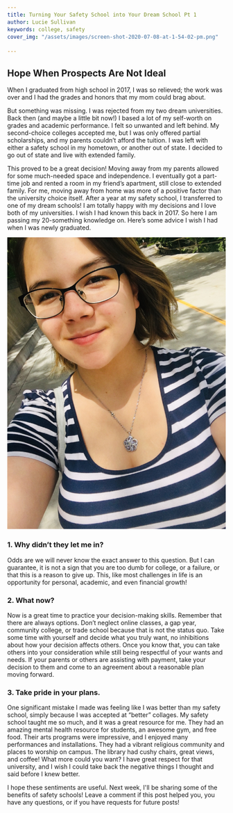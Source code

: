 ```yaml
---
title: Turning Your Safety School into Your Dream School Pt 1
author: Lucie Sullivan
keywords: college, safety
cover_img: "/assets/images/screen-shot-2020-07-08-at-1-54-02-pm.png"

---
```

## Hope When Prospects Are Not Ideal

When I graduated from high school in 2017, I was so relieved; the work was over and I had the grades and honors that my mom could brag about.

But something was missing. I was rejected from my two dream universities. Back then (and maybe a little bit now!) I based a lot of my self-worth on grades and academic performance. I felt so unwanted and left behind. My second-choice colleges accepted me, but I was only offered partial scholarships, and my parents couldn’t afford the tuition. I was left with either a safety school in my hometown, or another out of state. I decided to go out of state and live with extended family.

This proved to be a great decision! Moving away from my parents allowed for some much-needed space and independence. I eventually got a part-time job and rented a room in my friend’s apartment, still close to extended family. For me, moving away from home was more of a positive factor than the university choice itself. After a year at my safety school, I transferred to one of my dream schools! I am totally happy with my decisions and I love both of my universities. I wish I had known this back in 2017. So here I am passing my 20-something knowledge on. Here’s some advice I wish I had when I was newly graduated.

![selfie moments after taking my first round of finals at my new university](/assets/images/img_9188.jpg "Moments after taking my first round of finals at my new university")

### 1. Why didn’t they let me in? 

Odds are we will never know the exact answer to this question. But I can guarantee, it is not a sign that you are too dumb for college, or a failure, or that this is a reason to give up. This, like most challenges in life is an opportunity for personal, academic, and even financial growth!

### 2. What now? 

Now is a great time to practice your decision-making skills. Remember that there are always options. Don’t neglect online classes, a gap year, community college, or trade school because that is not the status quo. Take some time with yourself and decide what you truly want, no inhibitions about how your decision affects others. Once you know that, you can take others into your consideration while still being respectful of your wants and needs. If your parents or others are assisting with payment, take your decision to them and come to an agreement about a reasonable plan moving forward.

### 3. Take pride in your plans. 

One significant mistake I made was feeling like I was better than my safety school, simply because I was accepted at “better” collages. My safety school taught me so much, and it was a great resource for me. They had an amazing mental health resource for students, an awesome gym, and free food. Their arts programs were impressive, and I enjoyed many performances and installations. They had a vibrant religious community and places to worship on campus. The library had cushy chairs, great views, and coffee! What more could you want? I have great respect for that university, and I wish I could take back the negative things I thought and said before I knew better.

I hope these sentiments are useful. Next week, I'll be sharing some of the benefits of safety schools! Leave a comment if this post helped you, you have any questions, or if you have requests for future posts!